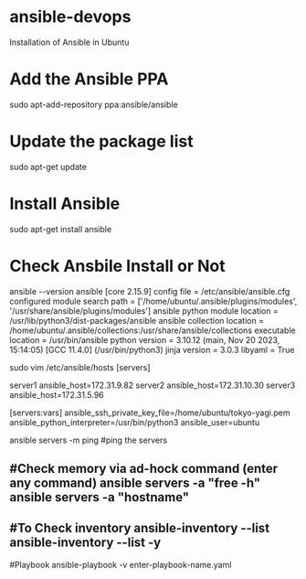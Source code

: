 # ansible-devops


Installation of Ansible in Ubuntu

# Add the Ansible PPA
sudo apt-add-repository ppa:ansible/ansible

# Update the package list
sudo apt-get update

# Install Ansible
sudo apt-get install ansible

# Check Ansbile Install or Not
ansible --version
ansible [core 2.15.9]
  config file = /etc/ansible/ansible.cfg
  configured module search path = ['/home/ubuntu/.ansible/plugins/modules', '/usr/share/ansible/plugins/modules']
  ansible python module location = /usr/lib/python3/dist-packages/ansible
  ansible collection location = /home/ubuntu/.ansible/collections:/usr/share/ansible/collections
  executable location = /usr/bin/ansible
  python version = 3.10.12 (main, Nov 20 2023, 15:14:05) [GCC 11.4.0] (/usr/bin/python3)
  jinja version = 3.0.3
  libyaml = True

  sudo vim /etc/ansible/hosts
  [servers]

server1 ansible_host=172.31.9.82
server2 ansible_host=172.31.10.30
server3 ansible_host=172.31.5.96

[servers:vars]
ansible_ssh_private_key_file=/home/ubuntu/tokyo-yagi.pem
ansible_python_interpreter=/usr/bin/python3
ansible_user=ubuntu

ansible servers -m ping #ping the servers

#Check memory via ad-hock command (enter any command)
ansible servers -a "free -h" 
ansible servers -a "hostname"
---------------------------------------------------------------

#To Check inventory 
ansible-inventory --list
ansible-inventory --list -y 
----------------------------

#Playbook
ansible-playbook -v enter-playbook-name.yaml
